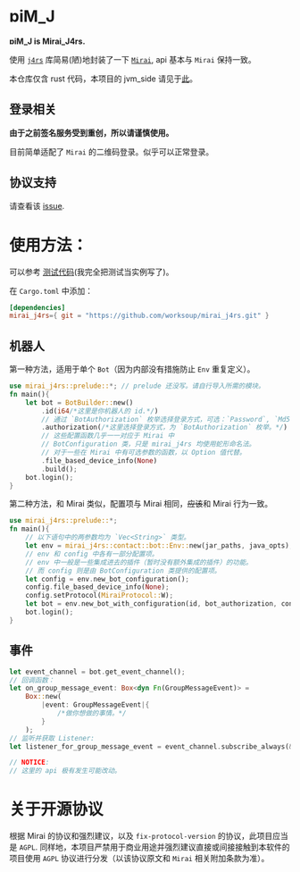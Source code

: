 # ɒiM_J

**ɒiM_J is Mirai_J4rs.**

使用 [`j4rs`](https://crates.io/crates/j4rs) 库简易(陋)地封装了一下 [`Mirai`](https://docs.mirai.mamoe.net/), api
基本与 `Mirai` 保持一致。

本仓库仅含 rust 代码，本项目的 jvm_side 请见于[此](https://github.com/worksoup/mirai_j4rs_jvm_side)。

## 登录相关

**由于之前签名服务受到重创，所以请谨慎使用。**

目前简单适配了 `Mirai` 的二维码登录。似乎可以正常登录。

## 协议支持

请查看该 [issue](https://github.com/worksoup/mirai_j4rs/issues/2#issue-2114138266).

# 使用方法：

可以参考 [测试代码](./crates/mj_tests/tests)(我完全把测试当实例写了)。

在 `Cargo.toml` 中添加：

 ``` toml
[dependencies]
mirai_j4rs={ git = "https://github.com/worksoup/mirai_j4rs.git" }
 ```

## 机器人

第一种方法，适用于单个 `Bot`（因为内部没有措施防止 `Env` 重复定义）。

``` rust
use mirai_j4rs::prelude::*; // prelude 还没写。请自行导入所需的模块。
fn main(){
    let bot = BotBuilder::new()
        .id(i64/*这里是你机器人的 id.*/)
        // 通过 `BotAuthorization` 枚举选择登录方式，可选：`Password`, `Md5`, `QrCode`
        .authorization(/*这里选择登录方式，为 `BotAuthorization` 枚举。*/)
        // 这些配置函数几乎一一对应于 Mirai 中
        // BotConfiguration 类，只是 mirai_j4rs 均使用蛇形命名法。
        // 对于一些在 Mirai 中有可选参数的函数，以 Option 值代替。
        .file_based_device_info(None)
        .build();
    bot.login();
}
```

第二种方法，和 Mirai 类似，配置项与 Mirai 相同，<s>应该</s>和 Mirai 行为一致。

``` rust
use mirai_j4rs::prelude::*;
fn main(){
    // 以下语句中的两参数均为 `Vec<String>` 类型。
    let env = mirai_j4rs::contact::bot::Env::new(jar_paths, java_opts);
    // env 和 config 中各有一部分配置项。
    // env 中一般是一些集成进去的插件（暂时没有额外集成的插件）的功能。
    // 而 config 则是由 BotConfiguration 类提供的配置项。
    let config = env.new_bot_configuration();
    config.file_based_device_info(None);
    config.setProtocol(MiraiProtocol::W);
    let bot = env.new_bot_with_configuration(id, bot_authorization, config);
    bot.login();
}
```

## 事件

``` rust
let event_channel = bot.get_event_channel();
// 回调函数：
let on_group_message_event: Box<dyn Fn(GroupMessageEvent)> =
    Box::new(
        |event: GroupMessageEvent|{
            /*做你想做的事情。*/
        }
    );
// 监听并获取 Listener:
let listener_for_group_message_event = event_channel.subscribe_always(&on_group_message_event);

// NOTICE:
// 这里的 api 极有发生可能改动。
```

# 关于开源协议

根据 Mirai 的协议和强烈建议，以及 `fix-protocol-version` 的协议，此项目应当是 `AGPL`.
同样地，本项目严禁用于商业用途并强烈建议直接或间接接触到本软件的项目使用 `AGPL` 协议进行分发（以该协议原文和 `Mirai`
相关附加条款为准）。
